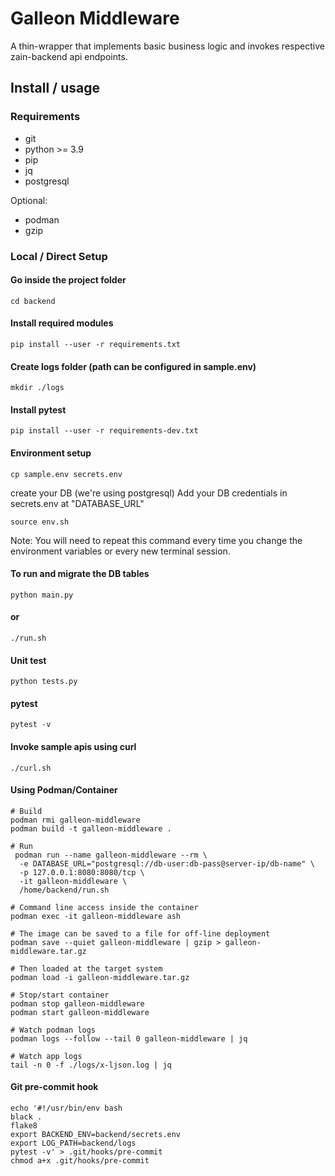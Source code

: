 # Galleon Middleware

A thin-wrapper that implements basic business logic and invokes respective zain-backend api endpoints.

## Install / usage

### Requirements

- git
- python >= 3.9
- pip
- jq
- postgresql

Optional:

- podman
- gzip

### Local / Direct Setup

#### Go inside the project folder

`cd backend`

#### Install required modules

`pip install --user -r requirements.txt`

#### Create logs folder (path can be configured in sample.env)

`mkdir ./logs`

#### Install pytest

`pip install --user -r requirements-dev.txt`

#### Environment setup

`cp sample.env secrets.env`

create your DB (we're using postgresql)
Add your DB credentials in secrets.env at "DATABASE_URL"

`source env.sh`

Note: You will need to repeat this command every time you change the environment variables or every new terminal session.

#### To run and migrate the DB tables

`python main.py`

#### or

`./run.sh`

#### Unit test

`python tests.py`

#### pytest

`pytest -v`

#### Invoke sample apis using curl

`./curl.sh`

#### Using Podman/Container

```plain
# Build
podman rmi galleon-middleware
podman build -t galleon-middleware .

# Run
 podman run --name galleon-middleware --rm \
  -e DATABASE_URL="postgresql://db-user:db-pass@server-ip/db-name" \
  -p 127.0.0.1:8080:8080/tcp \
  -it galleon-middleware \
  /home/backend/run.sh

# Command line access inside the container
podman exec -it galleon-middleware ash

# The image can be saved to a file for off-line deployment
podman save --quiet galleon-middleware | gzip > galleon-middleware.tar.gz

# Then loaded at the target system
podman load -i galleon-middleware.tar.gz

# Stop/start container
podman stop galleon-middleware
podman start galleon-middleware

# Watch podman logs
podman logs --follow --tail 0 galleon-middleware | jq

# Watch app logs
tail -n 0 -f ./logs/x-ljson.log | jq
```


#### Git pre-commit hook

```
echo '#!/usr/bin/env bash
black .
flake8
export BACKEND_ENV=backend/secrets.env
export LOG_PATH=backend/logs
pytest -v' > .git/hooks/pre-commit
chmod a+x .git/hooks/pre-commit
```
